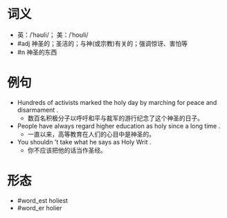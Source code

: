 # 词义
- 英：/ˈhəʊli/； 美：/ˈhoʊli/
- #adj 神圣的；圣洁的；与神(或宗教)有关的；强调惊讶、害怕等
- #n 神圣的东西
# 例句
- Hundreds of activists marked the holy day by marching for peace and disarmament .
	- 数百名积极分子以呼吁和平与裁军的游行纪念了这个神圣的日子。
- People have always regard higher education as holy since a long time .
	- 一直以来，高等教育在人们的心目中是神圣的。
- You shouldn 't take what he says as Holy Writ .
	- 你不应该把他的话当作圣经。
# 形态
- #word_est holiest
- #word_er holier
